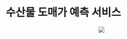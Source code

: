 # 수산물 도매가 예측 서비스

<div>
  <a href="https://junyoungnnn.github.io/type-c_build" target="_blank">
</div>
    
<div align=center>
  
  <img src="https://github.com/user-attachments/assets/75e0f23e-5517-49d6-b122-252f6f6c4efe">

</div>
